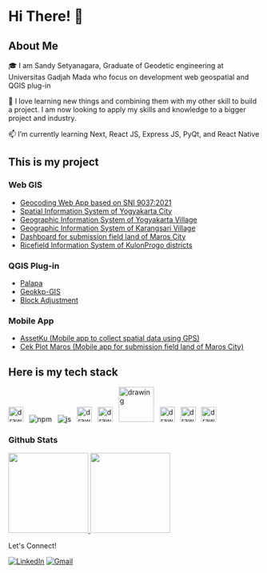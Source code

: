 <!-- Greeting -->
# Hi There! 👋

##  About Me
🎓 I am Sandy Setyanagara, Graduate of Geodetic engineering at Universitas Gadjah Mada who focus on development web geospatial and QGIS plug-in 

💪 I love learning new things and combining them with my other skill to build a project. I am now looking to apply my skills and knowledge to a bigger project and industry.

📫 I’m currently learning Next, React JS, Express JS, PyQt, and React Native

## This is my project
### Web GIS
- [Geocoding Web App based on SNI 9037:2021](https://github.com/sandynagara/geocoding-indonesia)
- [Spatial Information System of Yogyakarta City](https://github.com/sandynagara/sitaru-yogyakarta)
- [Geographic Information System of Yogyakarta Village](https://github.com/sandynagara/frontend-doudou)
- [Geographic Information System of Karangsari Village](https://github.com/sandynagara/sigdes-karangsari)
- [Dashboard for submission field land of Maros City](https://github.com/sandynagara/FE-Plot-Maros)
- [Ricefield Information System of KulonProgo districts](https://github.com/sandynagara/sawah_surjan)

### QGIS Plug-in 
- [Palapa](https://github.com/sandynagara/Palapa)
- [Geokkp-GIS](https://github.com/danylaksono/GeoKKP-GIS)
- [Block Adjustment](https://github.com/sandynagara/Block_Adjustment)

### Mobile App
- [AssetKu (Mobile app to collect spatial data using GPS)](https://github.com/sandynagara/SpatialCollect)
- [Cek Plot Maros (Mobile app for submission field land of Maros City)](https://github.com/sandynagara/Mobile-Plot-Maros)

## Here is my tech stack
<img src="https://upload.wikimedia.org/wikipedia/commons/thumb/d/d5/Tailwind_CSS_Logo.svg/2048px-Tailwind_CSS_Logo.svg.png" alt="drawing" width="30" title="Tailwind"/> &nbsp;
![npm](https://user-images.githubusercontent.com/79355239/151290690-197d5ed7-a766-4664-a138-062e6ecd56d1.svg "Node Package Manager") &nbsp;
![js](https://user-images.githubusercontent.com/79355239/151290689-1e8de89e-fa0e-4198-ac3c-481f4813895a.svg "Javascript") &nbsp;
<img src="https://upload.wikimedia.org/wikipedia/commons/thumb/c/c3/Python-logo-notext.svg/800px-Python-logo-notext.svg.png" alt="drawing" width="30" title="Python"/> &nbsp;
<img src="https://upload.wikimedia.org/wikipedia/commons/thumb/a/a7/React-icon.svg/1200px-React-icon.svg.png" alt="drawing" width="30" title="React Js & React Native"/> &nbsp;
<img src="https://expressjs.com/images/express-facebook-share.png" alt="drawing" width="70" title="Express Js"/> &nbsp;
<img src="https://www.rlogical.com/wp-content/uploads/2021/08/Rlogical-Blog-Images-thumbnail.png" alt="drawing" width="30" title="Next Js"/> &nbsp;
<img src="https://avatars.githubusercontent.com/u/186522?s=280&v=4" alt="drawing" width="30" title="Geoserver"/> &nbsp;
<img src="https://seeklogo.com/images/N/nodejs-logo-FBE122E377-seeklogo.com.png" alt="drawing" width="30" title="Node Js"/> &nbsp;

### Github Stats
<p align="left">
<a href="https://github.com/sandynagara">
  <img height="160em" src="https://github-readme-stats-eight-theta.vercel.app/api?username=sandynagara&show_icons=true&theme=dark&include_all_commits=true&count_private=true"/>
  <img height="160em" src="https://github-readme-stats-eight-theta.vercel.app/api/top-langs/?username=sandynagara&layout=compact&langs_count=8&theme=dark"/>
</a>
</p>

Let's Connect!
<p>
  <a href="https://www.linkedin.com/in/sandy-setyanagara-584bb8156/" target="_blank"><img alt="LinkedIn" src="https://img.shields.io/badge/linkedin-%230077B5.svg?&style=for-the-badge&logo=linkedin&logoColor=white" /></a>
  <a href="sandysetyanagara@mail.ugm.ac.id" target="_blank"><img alt="Gmail" src="https://img.shields.io/badge/gmail-D14836?&style=for-the-badge&logo=gmail&logoColor=white"/></a>
</p>
